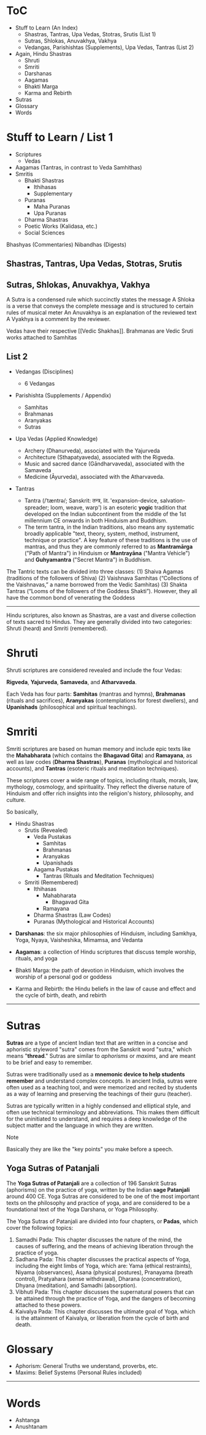 # ToC
- Stuff to Learn (An Index)
	- Shastras, Tantras, Upa Vedas, Stotras, Srutis (List 1)
	- Sutras, Shlokas, Anuvakhya, Vakhya
	- Vedangas, Parishishtas (Supplements), Upa Vedas, Tantras (List 2)
- Again, Hindu Shastras
	- Shruti
	- Smriti
	- Darshanas
	- Aagamas
	- Bhakti Marga
	- Karma and Rebirth
- Sutras
- Glossary 
- Words
# Stuff to Learn / List 1
- Scriptures
	- Vedas
- Aagamas (Tantras, in contrast to Veda Samhithas)
- Smritis
	- Bhakti Shastras
		- Ithihasas
		- Supplementary
	- Puranas
		- Maha Puranas
		- Upa Puranas
	- Dharma Shastras
	- Poetic Works (Kalidasa, etc.)
	- Social Sciences

Bhashyas (Commentaries)
Nibandhas (Digests)
## Shastras, Tantras, Upa Vedas, Stotras, Srutis

## Sutras, Shlokas, Anuvakhya, Vakhya
A Sutra is a condensed rule which succinctly states the message
A Shloka is a verse that conveys the complete message and is structured to certain rules of musical meter
An Anuvakhya is an explanation of the reviewed text
A Vyakhya is a comment by the reviewer.


Vedas have their respective [[Vedic Shakhas]].
Brahmanas are Vedic Sruti works attached to Samhitas

## List 2
- Vedangas (Disciplines)
	- 6 Vedangas
- Parishishta (Supplements / Appendix)
	- Samhitas
	- Brahmanas
	- Aranyakas
	- Sutras
- Upa Vedas (Applied Knowledge)
	- Archery (Dhanurveda), associated with the Yajurveda
	- Architecture (Sthapatyaveda), associated with the Rigveda.
	- Music and sacred dance (Gāndharvaveda), associated with the Samaveda
	- Medicine (Āyurveda), associated with the Atharvaveda.

- Tantras
	- Tantra (/ˈtæntrə/; Sanskrit: तन्त्र, lit. 'expansion-device, salvation-spreader; loom, weave, warp') is an esoteric **yogic** tradition that developed on the Indian subcontinent from the middle of the 1st millennium CE onwards in both Hinduism and Buddhism.
	- The term tantra, in the Indian traditions, also means any systematic broadly applicable "text, theory, system, method, instrument, technique or practice". A key feature of these traditions is the use of mantras, and thus they are commonly referred to as **Mantramārga** ("Path of Mantra") in Hinduism or **Mantrayāna** ("Mantra Vehicle") and **Guhyamantra** ("Secret Mantra") in Buddhism.

The Tantric texts can be divided into three classes:
(1) Shaiva Agamas (traditions of the followers of Shiva)
(2) Vaishnava Samhitas (“Collections of the Vaishnavas,” a name borrowed from the Vedic Samhitas)
(3) Shakta Tantras (“Looms of the followers of the Goddess Shakti”). 
However, they all have the common bond of venerating the Goddess

---

Hindu scriptures, also known as Shastras, are a vast and diverse collection of texts sacred to Hindus. They are generally divided into two categories: Shruti (heard) and Smriti (remembered).
# Shruti
Shruti scriptures are considered revealed and include the four Vedas: 

**Rigveda**, **Yajurveda**, **Samaveda**, and **Atharvaveda**. 

Each Veda has four parts: **Samhitas** (mantras and hymns), **Brahmanas** (rituals and sacrifices), **Aranyakas** (contemplations for forest dwellers), and **Upanishads** (philosophical and spiritual teachings).
# Smriti
Smriti scriptures are based on human memory and include epic texts like the **Mahabharata** (which contains the **Bhagavad Gita**) and **Ramayana**, as well as law codes (**Dharma Shastras**), **Puranas** (mythological and historical accounts), and **Tantras** (esoteric rituals and meditation techniques).

These scriptures cover a wide range of topics, including rituals, morals, law, mythology, cosmology, and spirituality. They reflect the diverse nature of Hinduism and offer rich insights into the religion's history, philosophy, and culture.


So basically,

- Hindu Shastras
	- Srutis (Revealed)
		- Veda Pustakas
			- Samhitas
			- Brahmanas
			- Aranyakas
			- Upanishads
		- Aagama Pustakas
			- Tantras (Rituals and Meditation Techniques)
	- Smriti (Remembered)
		- Ithihasas
			- Mahabharata
				- Bhagavad Gita
			- Ramayana
		- Dharma Shastras (Law Codes)
		- Puranas (Mythological and Historical Accounts)


* **Darshanas**: the six major philosophies of Hinduism, including Samkhya, Yoga, Nyaya, Vaisheshika, Mimamsa, and Vedanta

* **Aagamas**: a collection of Hindu scriptures that discuss temple worship, rituals, and yoga

* Bhakti Marga: the path of devotion in Hinduism, which involves the worship of a personal god or goddess
* Karma and Rebirth: the Hindu beliefs in the law of cause and effect and the cycle of birth, death, and rebirth

---
# Sutras
**Sutras** are a type of ancient Indian text that are written in a concise and aphoristic styleword "sutra" comes from the Sanskrit word "sutra," which means "**thread**." Sutras are similar to *aphorisms* or *maxims*, and are meant to be brief and easy to remember.

Sutras were traditionally used as a **mnemonic device to help students remember** and understand complex concepts. In ancient India, sutras were often used as a teaching tool, and were memorized and recited by students as a way of learning and preserving the teachings of their guru (teacher).

Sutras are typically written in a highly condensed and elliptical style, and often use technical terminology and abbreviations. This makes them difficult for the uninitiated to understand, and requires a deep knowledge of the subject matter and the language in which they are written.

> [!NOTE]
> Basically they are like the "key points" you make before a speech.
## Yoga Sutras of Patanjali

The **Yoga Sutras of Patanjali** are a collection of 196 Sanskrit Sutras (aphorisms) on the practice of yoga, written by the Indian **sage Patanjali** around 400 CE. Yoga Sutras are considered to be one of the most important texts on the philosophy and practice of yoga, and are considered to be a foundational text of the Yoga Darshana, or Yoga Philosophy.

The Yoga Sutras of Patanjali are divided into four chapters, or **Padas**, which cover the following topics:
1. Samadhi Pada: This chapter discusses the nature of the mind, the causes of suffering, and the means of achieving liberation through the practice of yoga.
2. Sadhana Pada: This chapter discusses the practical aspects of Yoga, including the eight limbs of Yoga, which are: Yama (ethical restraints), Niyama (observances), Asana (physical postures), Pranayama (breath control), Pratyahara (sense withdrawal), Dharana (concentration), Dhyana (meditation), and Samadhi (absorption).
3. Vibhuti Pada: This chapter discusses the supernatural powers that can be attained through the practice of Yoga, and the dangers of becoming attached to these powers.
4. Kaivalya Pada: This chapter discusses the ultimate goal of Yoga, which is the attainment of Kaivalya, or liberation from the cycle of birth and death.
# Glossary
- Aphorism: General Truths we understand, proverbs, etc.
- Maxims: Belief Systems (Personal Rules included)

---

# Words
- Ashtanga
- Anushtanam